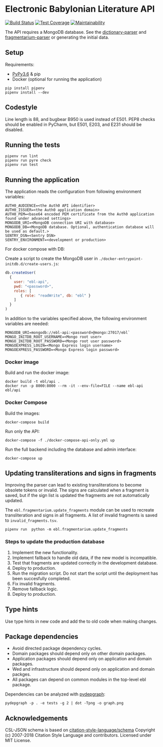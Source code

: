 # Electronic Babylonian Literature API

[![Build Status](https://travis-ci.com/ElectronicBabylonianLiterature/ebl-api.svg?branch=master)](https://travis-ci.com/ElectronicBabylonianLiterature/ebl-api)
[![Test Coverage](https://api.codeclimate.com/v1/badges/63fd8d8e40b2066cb42b/test_coverage)](https://codeclimate.com/github/ElectronicBabylonianLiterature/ebl-api/test_coverage)
[![Maintainability](https://api.codeclimate.com/v1/badges/63fd8d8e40b2066cb42b/maintainability)](https://codeclimate.com/github/ElectronicBabylonianLiterature/ebl-api/maintainability)

The API requires a MongoDB database. See the 
[dictionary-parser](https://github.com/ElectronicBabylonianLiterature/dictionary-parser)
and
[fragmentarium-parser](https://github.com/ElectronicBabylonianLiterature/fragmentarium-parser) 
or generating the initial data.

## Setup

Requirements:

- [PyPy3.6](https://www.pypy.org) & pip
- Docker (optional for running the application)

```shell script
pip install pipenv
pipenv install --dev
```

## Codestyle

Line length is 88, and bugbear B950 is used instead of E501.
PEP8 checks should be enabled in PyCharm, but E501, E203, and E231 should be
disabled.

## Running the tests

```shell script
pipenv run lint
pipenv run pyre check
pipenv run test
```

## Running the application

The application reads the configuration from following environment variables:
 
 ```dotenv
AUTH0_AUDIENCE=<the Auth0 API identifier>
AUTH0_ISSUER=<the Auth0 application domain>
AUTH0_PEM=<base64 encoded PEM certificate from the Auth0 application found under advanced settings>
MONGODB_URI=<MongoDB connection URI with database>
MONGODB_DB=<MongoDB database. Optional, authentication database will be used as default.>
SENTRY_DSN=<Sentry DSN>
SENTRY_ENVIRONMENT=<development or production>
```

For docker compose with DB:

Create a script to create the MongoDB user in
`./docker-entrypoint-initdb.d/create-users.js`:

```javascript
db.createUser(
  {
    user: "ebl-api",
    pwd: "<password>",
    roles: [
       { role: "readWrite", db: "ebl" }
    ]
  }
)
```

In addition to the variables specified above, the following environment 
variables are needed:

```dotenv
MONGODB_URI=mongodb://ebl-api:<password>@mongo:27017/ebl`
MONGO_INITDB_ROOT_USERNAME=<Mongo root user>
MONGO_INITDB_ROOT_PASSWORD=<Mongo root user password>
MONGOEXPRESS_LOGIN=<Mongo Express login username>
MONGOEXPRESS_PASSWORD=<Mongo Express login password>
```

### Docker image

Build and run the docker image:

```shell script
docker build -t ebl/api . 
docker run -p 8000:8000 --rm -it --env-file=FILE --name ebl-api ebl/api
```

### Docker Compose

Build the images:

```shell script
docker-compose build
```

Run only the API:
```shell script
docker-compose -f ./docker-compose-api-only.yml up
``` 

Run the full backend including the database and admin interface:

```shell script
docker-compose up
```

## Updating transliterations and signs in fragments

Improving the parser can lead to existing transliterations to become obsolete
tokens or invalid. The signs are calculated when a fragment is saved,
but if the sign list is updated the fragments are not automatically updated.

The `ebl.fragmentarium.update_fragments` module can be used to recreate
transliteration and signs in all fragments. A list of invalid fragments is
saved to `invalid_fragments.tsv`.

```shell script
pipenv run  python -m ebl.fragmentarium.update_fragments
```

### Steps to update the production database

1) Implement the new functionality.
2) Implement fallback to handle old data, if the new model is incompatible.
3) Test that fragments are updated correctly in the development database.
4) Deploy to production.
5) Run the migration script. Do not start the script until the deployment has been succesfully completed.
6) Fix invalid fragments.
7) Remove fallback logic.
8) Deploy to production.

## Type hints

Use type hints in new code and add the to old code when making changes.

## Package dependencies

- Avoid directed package dependency cycles.
- Domain packages should depend only on other domain packages.
- Application packages should depend only on application and domain packages.
- Wed and infrastructure should depend only on application and domain packges.
- All packages can depend on common modules in the top-level ebl package.

Dependencies can be analyzed with
[pydepgraph](https://github.com/stefano-maggiolo/pydepgraph):

```shell script
pydepgraph -p . -e tests -g 2 | dot -Tpng -o graph.png
```

## Acknowledgements

CSL-JSON schema is based on
[citation-style-language/schema](https://github.com/citation-style-language/schema)
Copyright (c) 2007-2018 Citation Style Language and contributors.
Licensed under MIT License.
